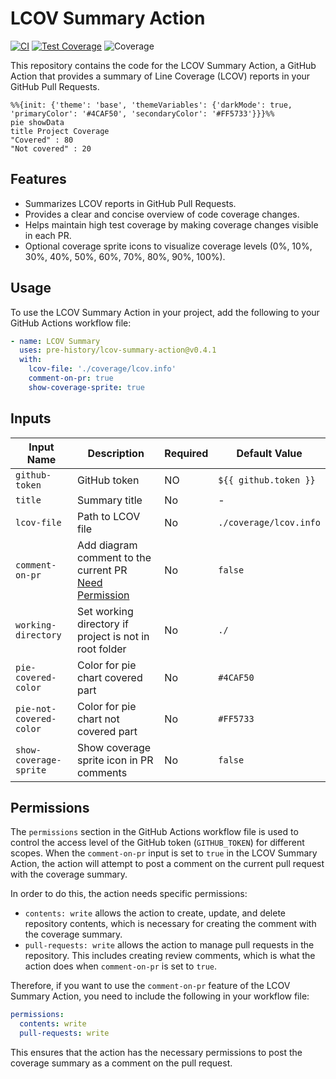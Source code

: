 # LCOV Summary Action

[![CI](https://github.com/pre-history/lcov-summary-action/workflows/CI/badge.svg)](https://github.com/pre-history/lcov-summary-action/actions/workflows/ci.yml)
[![Test Coverage](https://github.com/pre-history/lcov-summary-action/workflows/Test%20Coverage%20with%20LCovMan/badge.svg)](https://github.com/pre-history/lcov-summary-action/actions/workflows/test-coverage.yml)
![Coverage](https://img.shields.io/badge/coverage-0%25-red?style=for-the-badge)

This repository contains the code for the LCOV Summary Action, a GitHub Action that provides a summary of Line Coverage (LCOV) reports in your GitHub Pull Requests.

```mermaid
%%{init: {'theme': 'base', 'themeVariables': {'darkMode': true, 'primaryColor': '#4CAF50', 'secondaryColor': '#FF5733'}}}%%
pie showData
title Project Coverage
"Covered" : 80
"Not covered" : 20
```

## Features

- Summarizes LCOV reports in GitHub Pull Requests.
- Provides a clear and concise overview of code coverage changes.
- Helps maintain high test coverage by making coverage changes visible in each PR.
- Optional coverage sprite icons to visualize coverage levels (0%, 10%, 30%, 40%, 50%, 60%, 70%, 80%, 90%, 100%).

## Usage

To use the LCOV Summary Action in your project, add the following to your GitHub Actions workflow file:

```yaml
- name: LCOV Summary
  uses: pre-history/lcov-summary-action@v0.4.1
  with:
    lcov-file: './coverage/lcov.info'
    comment-on-pr: true
    show-coverage-sprite: true
```

## Inputs

| Input Name              | Description                                                           | Required | Default Value          |
| ----------------------- | --------------------------------------------------------------------- | -------- | ---------------------- |
| `github-token`          | GitHub token                                                          | NO       | `${{ github.token }}`  |
| `title`                 | Summary title                                                         | No       | -                      |
| `lcov-file`             | Path to LCOV file                                                     | No       | `./coverage/lcov.info` |
| `comment-on-pr`         | Add diagram comment to the current PR [Need Permission](#permissions) | No       | `false`                |
| `working-directory`     | Set working directory if project is not in root folder                | No       | `./`                   |
| `pie-covered-color`     | Color for pie chart covered part                                      | No       | `#4CAF50`              |
| `pie-not-covered-color` | Color for pie chart not covered part                                  | No       | `#FF5733`              |
| `show-coverage-sprite`  | Show coverage sprite icon in PR comments                              | No       | `false`                |

## Permissions

The `permissions` section in the GitHub Actions workflow file is used to control the access level of the GitHub token (`GITHUB_TOKEN`) for different scopes. When the `comment-on-pr` input is set to `true` in the LCOV Summary Action, the action will attempt to post a comment on the current pull request with the coverage summary.

In order to do this, the action needs specific permissions:

- `contents: write` allows the action to create, update, and delete repository contents, which is necessary for creating the comment with the coverage summary.
- `pull-requests: write` allows the action to manage pull requests in the repository. This includes creating review comments, which is what the action does when `comment-on-pr` is set to `true`.

Therefore, if you want to use the `comment-on-pr` feature of the LCOV Summary Action, you need to include the following in your workflow file:

```yaml
permissions:
  contents: write
  pull-requests: write
```

This ensures that the action has the necessary permissions to post the coverage summary as a comment on the pull request.
